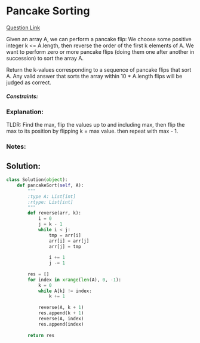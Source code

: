 # Pancake Sorting  

[Question Link](https://leetcode.com/problems/pancake-sorting/submissions/)  

Given an array A, we can perform a pancake flip: We choose some positive integer k <= A.length, then reverse the order of the first k elements of A.  We want to perform zero or more pancake flips (doing them one after another in succession) to sort the array A.  

Return the k-values corresponding to a sequence of pancake flips that sort A.  Any valid answer that sorts the array within 10 * A.length flips will be judged as correct.  

##### Constraints:

### Explanation:
TLDR: Find the max, flip the values up to and including max, then flip the max to its position by flipping k = max value. then repeat with max - 1.

### Notes:


## Solution:
```Python
class Solution(object):
    def pancakeSort(self, A):
        """
        :type A: List[int]
        :rtype: List[int]
        """
        def reverse(arr, k):
            i = 0
            j = k - 1
            while i < j:
                tmp = arr[i]
                arr[i] = arr[j]
                arr[j] = tmp
                
                i += 1
                j -= 1
    
        res = []
        for index in xrange(len(A), 0, -1):
            k = 0
            while A[k] != index:
                k += 1
                
            reverse(A, k + 1)
            res.append(k + 1)
            reverse(A, index)
            res.append(index)
            
        return res
```